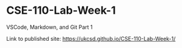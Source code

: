 # CSE-110-Lab-Week-1
VSCode, Markdown, and Git Part 1

Link to published site: https://ukcsd.github.io/CSE-110-Lab-Week-1/
